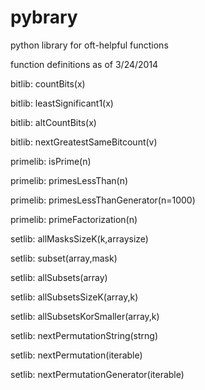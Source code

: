 pybrary
=======

python library for oft-helpful functions

function definitions as of 3/24/2014


bitlib: countBits(x)

bitlib: leastSignificant1(x)

bitlib: altCountBits(x)

bitlib: nextGreatestSameBitcount(v)


primelib: isPrime(n)

primelib: primesLessThan(n)

primelib: primesLessThanGenerator(n=1000)

primelib: primeFactorization(n)


setlib: allMasksSizeK(k,arraysize)

setlib: subset(array,mask)

setlib: allSubsets(array)

setlib: allSubsetsSizeK(array,k)

setlib: allSubsetsKorSmaller(array,k)

setlib: nextPermutationString(strng)

setlib: nextPermutation(iterable)

setlib: nextPermutationGenerator(iterable)

